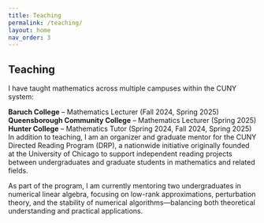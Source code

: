 ```yaml
---
title: Teaching
permalink: /teaching/
layout: home
nav_order: 3
---
```


## Teaching
I have taught mathematics across multiple campuses within the CUNY system:

**Baruch College** – Mathematics Lecturer (Fall 2024, Spring 2025)
**Queensborough Community College** – Mathematics Lecturer (Spring 2025)
**Hunter College** – Mathematics Tutor (Spring 2024, Fall 2024, Spring 2025)
In addition to teaching, I am an organizer and graduate mentor for the CUNY Directed Reading Program (DRP), a nationwide initiative originally founded at the University of Chicago to support independent reading projects between undergraduates and graduate students in mathematics and related fields.

As part of the program, I am currently mentoring two undergraduates in numerical linear algebra, focusing on low-rank approximations, perturbation theory, and the stability of numerical algorithms—balancing both theoretical understanding and practical applications.

